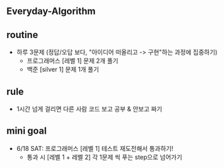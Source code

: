 ## Everyday-Algorithm

## routine
- 하루 3문제 (정답/오답 보다, "아이디어 떠올리고 -> 구현"하는 과정에 집중하기)
    - 프로그래머스 [레벨 1] 문제 2개 풀기
    - 백준 [silver 1] 문제 1개 풀기

## rule
- 1시간 넘게 걸리면 다른 사람 코드 보고 공부 & 안보고 짜기

## mini goal
- 6/18 SAT: 프로그래머스 [레벨 1] 테스트 재도전해서 통과하기!
    - 통과 시 [레벨 1 + 레벨 2] 각 1문제 씩 푸는 step으로 넘어가기 